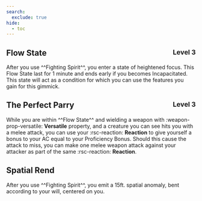 ```yaml
---
search:
  exclude: true
hide:
  - toc
---
```


## Flow State <span style="float:right;"> <small> Level 3 </small> </span>

After you use ^^Fighting Spirit^^, you enter a state of heightened focus. This Flow State last for 1 minute and ends early if you becomes Incapacitated. This state will act as a condition for which you can use the features you gain for this gimmick. 

## The Perfect Parry <span style="float:right;"> <small> Level 3 </small> </span>

While you are within ^^Flow State^^ and wielding a weapon with :weapon-prop-versatile: **Versatile** property, and a creature you can see hits you with a melee attack, you can use your :rsc-reaction: **Reaction** to give yourself a bonus to your AC equal to your Proficiency Bonus. Should this cause the attack to miss, you can make one melee weapon attack against your attacker as part of the same :rsc-reaction: **Reaction**.

## Spatial Rend

After you use ^^Fighting Spirit^^, you emit a 15ft. spatial anomaly, bent according to your will, centered on you. 